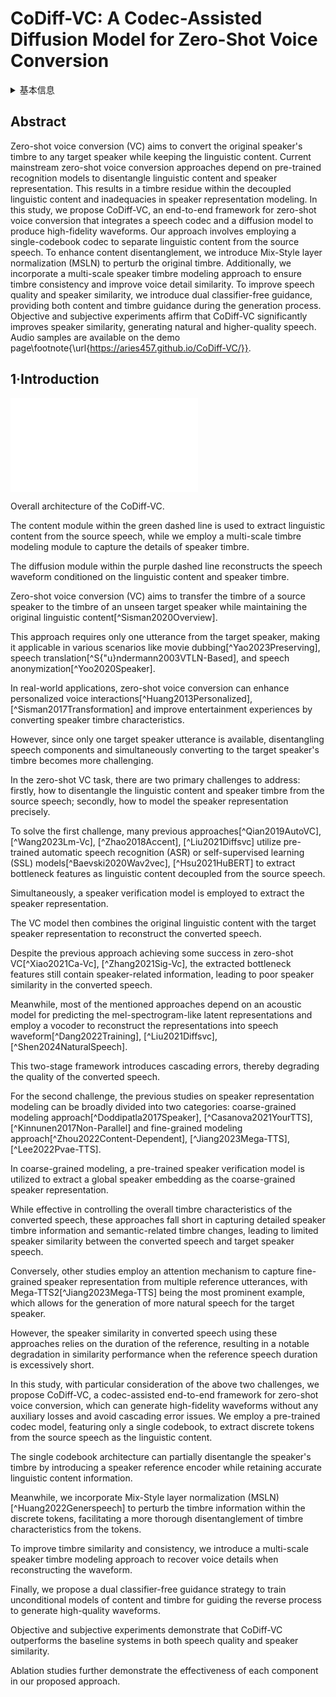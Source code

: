 # CoDiff-VC: A Codec-Assisted Diffusion Model for Zero-Shot Voice Conversion

<details>
<summary>基本信息</summary>

- 标题: "CoDiff-VC: A Codec-Assisted Diffusion Model for Zero-Shot Voice Conversion."
- 作者:
  - 01 Yuke Li
  - 02 Xinfa Zhu
  - 03 Hanzhao Li
  - 04 JiXun Yao
  - 05 WenJie Tian
  - 06 XiPeng Yang
  - 07 YunLin Chen
  - 08 Zhifei Li
  - 09 Lei Xie
- 链接:
  - [ArXiv](https://arxiv.org/abs/2411.18918v3)
  - [Publication]()
  - [Github]()
  - [Demo]()
- 文件:
  - [ArXiv:2411.18918v1](D:\Speech\Sapphire-TTS-Collection\Models\-VC\_PDF\2024.11.28_2411.18918v1_CoDiff-VC__A_Codec-Assisted_Diffusion_Model_for_Zero-Shot_Voice_Conversion.pdf)
  - [ArXiv:2411.18918v2](D:\Speech\Sapphire-TTS-Collection\Models\-VC\_PDF\2024.11.28_2411.18918v2_CoDiff-VC__A_Codec-Assisted_Diffusion_Model_for_Zero-Shot_Voice_Conversion.pdf)
  - [ArXiv:2411.18918v3](D:\Speech\Sapphire-TTS-Collection\Models\-VC\_PDF\2024.11.28_2411.18918v3_CoDiff-VC__A_Codec-Assisted_Diffusion_Model_for_Zero-Shot_Voice_Conversion.pdf)
  - [Publication] #TODO

</details>

## Abstract

Zero-shot voice conversion (VC) aims to convert the original speaker's timbre to any target speaker while keeping the linguistic content.
Current mainstream zero-shot voice conversion approaches depend on pre-trained recognition models to disentangle linguistic content and speaker representation.
This results in a timbre residue within the decoupled linguistic content and inadequacies in speaker representation modeling. 
In this study, we propose CoDiff-VC, an end-to-end framework for zero-shot voice conversion that integrates a speech codec and a diffusion model to produce high-fidelity waveforms.
Our approach involves employing a single-codebook codec to separate linguistic content from the source speech.
To enhance content disentanglement, we introduce Mix-Style layer normalization (MSLN) to perturb the original timbre.
Additionally, we incorporate a multi-scale speaker timbre modeling approach to ensure timbre consistency and improve voice detail similarity.
To improve speech quality and speaker similarity, we introduce dual classifier-free guidance, providing both content and timbre guidance during the generation process.
Objective and subjective experiments affirm that CoDiff-VC significantly improves speaker similarity, generating natural and higher-quality speech. 
Audio samples are available on the demo page\footnote{\url{https://aries457.github.io/CoDiff-VC/}}.

## 1·Introduction

![](11.drawio.pdf)

<a id="">Overall architecture of the CoDiff-VC.

The content module within the green dashed line is used to extract linguistic content from the source speech, while we employ a multi-scale timbre modeling module to capture the details of speaker timbre.

The diffusion module within the purple dashed line reconstructs the speech waveform conditioned on the linguistic content and speaker timbre.</a>

Zero-shot voice conversion (VC) aims to transfer the timbre of a source speaker to the timbre of an unseen target speaker while maintaining the original linguistic content[^Sisman2020Overview].

This approach requires only one utterance from the target speaker, making it applicable in various scenarios like movie dubbing[^Yao2023Preserving], speech translation[^S{\"u}ndermann2003VTLN-Based], and speech anonymization[^Yoo2020Speaker].

In real-world applications, zero-shot voice conversion can enhance personalized voice interactions[^Huang2013Personalized], [^Sisman2017Transformation] and improve entertainment experiences by converting speaker timbre characteristics.

However, since only one target speaker utterance is available, disentangling speech components and simultaneously converting to the target speaker's timbre becomes more challenging. 

In the zero-shot VC task, there are two primary challenges to address: firstly, how to disentangle the linguistic content and speaker timbre from the source speech; secondly, how to model the speaker representation precisely.

To solve the first challenge, many previous approaches[^Qian2019AutoVC], [^Wang2023Lm-Vc], [^Zhao2018Accent], [^Liu2021Diffsvc] utilize pre-trained automatic speech recognition (ASR) or self-supervised learning (SSL) models[^Baevski2020Wav2vec], [^Hsu2021HuBERT] to extract bottleneck features as linguistic content decoupled from the source speech.

Simultaneously, a speaker verification model is employed to extract the speaker representation.

The VC model then combines the original linguistic content with the target speaker representation to reconstruct the converted speech.

Despite the previous approach achieving some success in zero-shot VC[^Xiao2021Ca-Vc], [^Zhang2021Sig-Vc], the extracted bottleneck features still contain speaker-related information, leading to poor speaker similarity in the converted speech.

Meanwhile, most of the mentioned approaches depend on an acoustic model for predicting the mel-spectrogram-like latent representations and employ a vocoder to reconstruct the representations into speech waveform[^Dang2022Training], [^Liu2021Diffsvc], [^Shen2024NaturalSpeech].

This two-stage framework introduces cascading errors, thereby degrading the quality of the converted speech.

For the second challenge, the previous studies on speaker representation modeling can be broadly divided into two categories: coarse-grained modeling approach[^Doddipatla2017Speaker], [^Casanova2021YourTTS], [^Kinnunen2017Non-Parallel] and fine-grained modeling approach[^Zhou2022Content-Dependent], [^Jiang2023Mega-TTS], [^Lee2022Pvae-TTS].

In coarse-grained modeling, a pre-trained speaker verification model is utilized to extract a global speaker embedding as the coarse-grained speaker representation.

While effective in controlling the overall timbre characteristics of the converted speech, these approaches fall short in capturing detailed speaker timbre information and semantic-related timbre changes, leading to limited speaker similarity between the converted speech and target speaker speech.

Conversely, other studies employ an attention mechanism to capture fine-grained speaker representation from multiple reference utterances, with Mega-TTS2[^Jiang2023Mega-TTS] being the most prominent example, which allows for the generation of more natural speech for the target speaker.

However, the speaker similarity in converted speech using these approaches relies on the duration of the reference, resulting in a notable degradation in similarity performance when the reference speech duration is excessively short.

In this study, with particular consideration of the above two challenges, we propose CoDiff-VC, a codec-assisted end-to-end framework for zero-shot voice conversion, which can generate high-fidelity waveforms without any auxiliary losses and avoid cascading error issues. 
We employ a pre-trained codec model, featuring only a single codebook, to extract discrete tokens from the source speech as the linguistic content.

The single codebook architecture can partially disentangle the speaker's timbre by introducing a speaker reference encoder while retaining accurate linguistic content information.

Meanwhile,  we incorporate  Mix-Style layer normalization (MSLN)[^Huang2022Generspeech] to perturb the timbre information within the discrete tokens, facilitating a more thorough disentanglement of timbre characteristics from the tokens.

To improve timbre similarity and consistency, we introduce a multi-scale speaker timbre modeling approach to recover voice details when reconstructing the waveform.

Finally, we propose a dual classifier-free guidance strategy to train unconditional models of content and timbre for guiding the reverse process to generate high-quality waveforms.

Objective and subjective experiments demonstrate that CoDiff-VC outperforms the baseline systems in both speech quality and speaker similarity.

Ablation studies further demonstrate the effectiveness of each component in our proposed approach.
